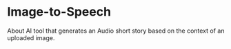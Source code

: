 # Image-to-Speech
About AI tool that generates an Audio short story based on the context of an uploaded image.
